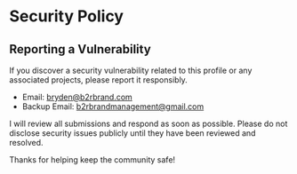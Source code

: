 # Security Policy

## Reporting a Vulnerability

If you discover a security vulnerability related to this profile or any associated projects, please report it responsibly.

- Email: [bryden@b2rbrand.com](mailto:bryden@b2rbrand.com)
- Backup Email: [b2rbrandmanagement@gmail.com](mailto:b2rbrandmanagement@gmail.com)

I will review all submissions and respond as soon as possible. Please do not disclose security issues publicly until they have been reviewed and resolved.

Thanks for helping keep the community safe!